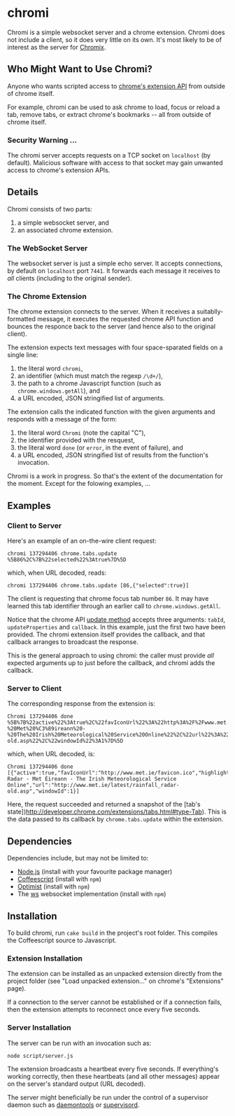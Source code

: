 chromi
======

Chromi is a simple websocket server and a chrome extension.  Chromi does not
include a client, so it does very little on its own.
It's most likely to be of interest as the
server for [Chromix](https://github.com/smblott-github/chromix).

Who Might Want to Use Chromi?
-----------------------------

Anyone who wants scripted access to [chrome's extension
API](http://developer.chrome.com/extensions/api_index.html) from outside of
chrome itself.

For example, chromi can be used to ask chrome to load, focus or reload a tab, remove tabs,
or extract chrome's bookmarks -- all from outside of chrome itself.

### Security Warning ...

The chromi server accepts requests on a TCP socket on `localhost` (by default).
Malicious software with access to that socket may gain unwanted access to
chrome's extension APIs.

Details
-------

Chromi consists of two parts:

  1. a simple websocket server, and
  2. an associated chrome extension.

### The WebSocket Server

The websocket server is just a simple echo server.  It accepts connections, by
default on `localhost` port `7441`.  It forwards each message it receives to
*all* clients (including to the original sender).

### The Chrome Extension

The chrome extension connects to the server.  When it receives a
suitablly-formatted message, it executes the requested chrome API function and
bounces the responce back to the server (and hence also to the original
client).

The extension expects text messages with four space-sparated fields on a single line:

  1. the literal word `chromi`,
  2. an identifier (which must match the regexp `/\d+/`),
  3. the path to a chrome Javascript function  (such as `chrome.windows.getAll`), and
  4. a URL encoded, JSON stringified list of arguments.

The extension calls the indicated function with the given arguments and
responds with a message of the form:

  1. the literal word `Chromi` (note the capital "C"),
  2. the identifier provided with the resquest,
  3. the literal word `done` (or `error`, in the event of failure), and
  4. a URL encoded, JSON stringified list of results from the function's invocation.

Chromi is a work in progress.
So that's the extent of the documentation for the moment. Except for the folowing examples, ...

Examples
--------

### Client to Server

Here's an example of an on-the-wire client request:
```
chromi 137294406 chrome.tabs.update %5B86%2C%7B%22selected%22%3Atrue%7D%5D
```
which, when URL decoded, reads:
```
chromi 137294406 chrome.tabs.update [86,{"selected":true}]
```
The client is requesting that chrome focus tab number `86`.  It may have
learned this tab identifier through an earlier call to
`chrome.windows.getAll`.

Notice that the chrome API [update
method](http://developer.chrome.com/extensions/tabs.html#method-update) accepts
three arguments: `tabId`, `updateProperties` and `callback`.  In this example,
just the first two have been provided.  The chromi extension itself provides
the callback, and that callback arranges to broadcast the response.

This is the general approach to using chromi:  the caller must provide *all*
expected arguments up to just before the callback, and chromi
adds the callback.

### Server to Client

The corresponding response from the extension is:
```
Chromi 137294406 done %5B%7B%22active%22%3Atrue%2C%22favIconUrl%22%3A%22http%3A%2F%2Fwww.met.ie%2Ffavicon.ico%22%2C%22highlighted%22%3Atrue%2C%22id%22%3A86%2C%22incognito%22%3Afalse%2C%22index%22%3A2%2C%22pinned%22%3Afalse%2C%22selected%22%3Atrue%2C%22status%22%3A%22complete%22%2C%22title%22%3A%22Rainfall%20Radar%20-%20Met%20%C3%89ireann%20-%20The%20Irish%20Meteorological%20Service%20Online%22%2C%22url%22%3A%22http%3A%2F%2Fwww.met.ie%2Flatest%2Frainfall_radar-old.asp%22%2C%22windowId%22%3A1%7D%5D

```
which, when URL decoded, is:
```
Chromi 137294406 done [{"active":true,"favIconUrl":"http://www.met.ie/favicon.ico","highlighted":true,"id":86,"incognito":false,"index":2,"pinned":false,"selected":true,"status":"complete","title":"Rainfall Radar - Met Éireann - The Irish Meteorological Service Online","url":"http://www.met.ie/latest/rainfall_radar-old.asp","windowId":1}]
```
Here, the request succeeded and returned a snapshot of the [tab's
state])http://developer.chrome.com/extensions/tabs.html#type-Tab).
This is the data passed to its callback by `chrome.tabs.update` within the
extension.

Dependencies
------------

Dependencies include, but may not be limited to:

  - [Node.js](http://nodejs.org/) (install with your favourite package manager)
  - [Coffeescript](http://coffeescript.org/) (install with `npm`)
  - [Optimist](https://github.com/substack/node-optimist) (install with `npm`)
  - The [ws](http://einaros.github.com/ws/) websocket implementation (install with `npm`)

Installation
------------

To build chromi, run `cake build` in the project's root folder.  This compiles
the Coffeescript source to Javascript.

### Extension Installation

The extension can be installed as an unpacked extension directly from
the project folder (see "Load unpacked extension..." on chrome's "Extensions"
page).

If a connection to the server cannot be established or if a connection fails,
then the extension attempts to reconnect once every five seconds.

### Server Installation

The server can be run with an invocation such as:
```
node script/server.js
```
The extension broadcasts a heartbeat every five seconds.  If everything's
working correctly, then these heartbeats (and all other messages) appear on the
server's standard output (URL decoded).

The server might beneficially be run under the control of a supervisor daemon
such as [daemontools](http://cr.yp.to/daemontools.html) or
[supervisord](http://supervisord.org/).
